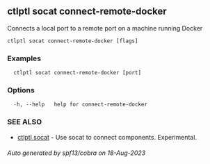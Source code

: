 ## ctlptl socat connect-remote-docker

Connects a local port to a remote port on a machine running Docker

```
ctlptl socat connect-remote-docker [flags]
```

### Examples

```
  ctlptl socat connect-remote-docker [port]

```

### Options

```
  -h, --help   help for connect-remote-docker
```

### SEE ALSO

* [ctlptl socat](ctlptl_socat.md)	 - Use socat to connect components. Experimental.

###### Auto generated by spf13/cobra on 18-Aug-2023
